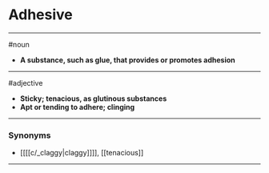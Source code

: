 # Adhesive
---
#noun
- **A substance, such as glue, that provides or promotes adhesion**
---
#adjective
- **Sticky; tenacious, as glutinous substances**
- **Apt or tending to adhere; clinging**
---
### Synonyms
- [[[[c/_claggy|claggy]]]], [[tenacious]]
---
